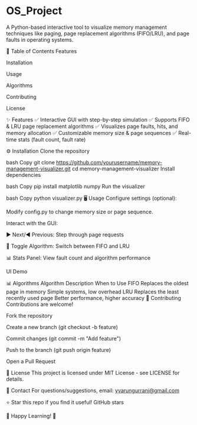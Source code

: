 # OS_Project
A Python-based interactive tool to visualize memory management techniques like paging, page replacement algorithms (FIFO/LRU), and page faults in operating systems.

📌 Table of Contents
Features

Installation

Usage

Algorithms

Contributing

License

✨ Features
✅ Interactive GUI with step-by-step simulation
✅ Supports FIFO & LRU page replacement algorithms
✅ Visualizes page faults, hits, and memory allocation
✅ Customizable memory size & page sequences
✅ Real-time stats (fault count, fault rate)

⚙️ Installation
Clone the repository

bash
Copy
git clone https://github.com/yourusername/memory-management-visualizer.git
cd memory-management-visualizer
Install dependencies

bash
Copy
pip install matplotlib numpy
Run the visualizer

bash
Copy
python visualizer.py
🖥️ Usage
Configure settings (optional):

Modify config.py to change memory size or page sequence.

Interact with the GUI:

▶️ Next/◀️ Previous: Step through page requests

🔄 Toggle Algorithm: Switch between FIFO and LRU

📊 Stats Panel: View fault count and algorithm performance

UI Demo

📊 Algorithms
Algorithm	Description	When to Use
FIFO	Replaces the oldest page in memory	Simple systems, low overhead
LRU	Replaces the least recently used page	Better performance, higher accuracy
🤝 Contributing
Contributions are welcome!

Fork the repository

Create a new branch (git checkout -b feature)

Commit changes (git commit -m "Add feature")

Push to the branch (git push origin feature)

Open a Pull Request

📜 License
This project is licensed under MIT License - see LICENSE for details.

📧 Contact
For questions/suggestions, email: yvarungurrani@gmail.com

⭐ Star this repo if you find it useful!
GitHub stars

🔹 Happy Learning! 🚀
